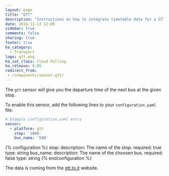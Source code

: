 ```yaml
---
layout: page
title: "GTT"
description: "Instructions on how to integrate timetable data for a GTT stop within Home Assistant."
date: 2018-11-13 12:09
sidebar: true
comments: false
sharing: true
footer: true
ha_category:
  - Transport
logo: gtt.png
ha_iot_class: Cloud Polling
ha_release: 0.85
redirect_from:
 - /components/sensor.gtt/
---
```



The `gtt` sensor will give you the departure time of the next bus at the given stop.

To enable this sensor, add the following lines to your `configuration.yaml` file:

```yaml
# Example configuration.yaml entry
sensor:
  - platform: gtt
    stop: '1080'
    bus_name: '58B'
```
{% configuration %}
stop:
  description: The name of the stop.
  required: true
  type: string
bus_name:
  description: The name of the choosen bus.
  required: false
  type: string
{% endconfiguration %}

The data is coming from the [gtt.to.it](http://www.gtt.to.it/cms/) website.
